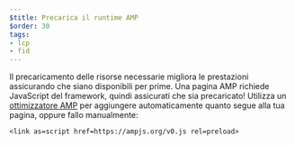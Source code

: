 ```yaml
---
$title: Precarica il runtime AMP
$order: 30
tags:
- lcp
- fid
---
```


Il precaricamento delle risorse necessarie migliora le prestazioni assicurando che siano disponibili per prime. Una pagina AMP richiede JavaScript del framework, quindi assicurati che sia precaricato! Utilizza un [ottimizzatore AMP](https://amp.dev/documentation/guides-and-tutorials/optimize-and-measure/amp-optimizer-guide/) per aggiungere automaticamente quanto segue alla tua pagina, oppure fallo manualmente:

```
<link as=script href=https://ampjs.org/v0.js rel=preload>
```
